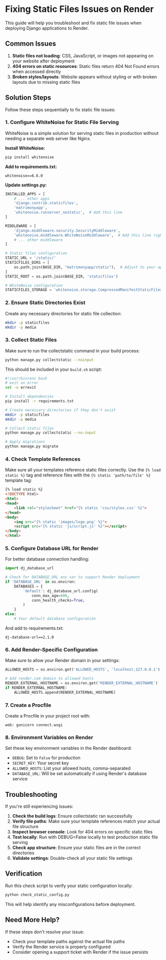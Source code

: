# Fixing Static Files Issues on Render

This guide will help you troubleshoot and fix static file issues when deploying Django applications to Render.

## Common Issues

1. **Static files not loading**: CSS, JavaScript, or images not appearing on your website after deployment
2. **404 errors on static resources**: Static files return 404 Not Found errors when accessed directly
3. **Broken styles/layouts**: Website appears without styling or with broken layouts due to missing static files

## Solution Steps

Follow these steps sequentially to fix static file issues:

### 1. Configure WhiteNoise for Static File Serving

WhiteNoise is a simple solution for serving static files in production without needing a separate web server like Nginx.

**Install WhiteNoise:**
```bash
pip install whitenoise
```

**Add to requirements.txt:**
```
whitenoise==6.6.0
```

**Update settings.py:**

```python
INSTALLED_APPS = [
    # ... other apps
    'django.contrib.staticfiles',
    'matrimonyapp',
    'whitenoise.runserver_nostatic',  # Add this line
]

MIDDLEWARE = [
    'django.middleware.security.SecurityMiddleware',
    'whitenoise.middleware.WhiteNoiseMiddleware',  # Add this line right after security middleware
    # ... other middleware
]

# Static files configuration
STATIC_URL = '/static/'
STATICFILES_DIRS = [
    os.path.join(BASE_DIR, "matrimonyapp/static"),  # Adjust to your app name
]
STATIC_ROOT = os.path.join(BASE_DIR, 'staticfiles')

# WhiteNoise configuration
STATICFILES_STORAGE = 'whitenoise.storage.CompressedManifestStaticFilesStorage'
```

### 2. Ensure Static Directories Exist

Create any necessary directories for static file collection:

```bash
mkdir -p staticfiles
mkdir -p media
```

### 3. Collect Static Files

Make sure to run the collectstatic command in your build process:

```bash
python manage.py collectstatic --noinput
```

This should be included in your `build.sh` script:

```bash
#!/usr/bin/env bash
# exit on error
set -o errexit

# Install dependencies
pip install -r requirements.txt

# Create necessary directories if they don't exist
mkdir -p staticfiles
mkdir -p media

# Collect static files
python manage.py collectstatic --no-input

# Apply migrations
python manage.py migrate
```

### 4. Check Template References

Make sure all your templates reference static files correctly. Use the `{% load static %}` tag and reference files with the `{% static 'path/to/file' %}` template tag:

```html
{% load static %}
<!DOCTYPE html>
<html>
<head>
    <link rel="stylesheet" href="{% static 'css/styles.css' %}">
</head>
<body>
    <img src="{% static 'images/logo.png' %}">
    <script src="{% static 'js/script.js' %}"></script>
</body>
</html>
```

### 5. Configure Database URL for Render

For better database connection handling:

```python
import dj_database_url

# Check for DATABASE_URL env var to support Render deployment
if 'DATABASE_URL' in os.environ:
    DATABASES = {
        'default': dj_database_url.config(
            conn_max_age=600,
            conn_health_checks=True,
        )
    }
else:
    # Your default database configuration
```

And add to requirements.txt:
```
dj-database-url==2.1.0
```

### 6. Add Render-Specific Configuration

Make sure to allow your Render domain in your settings:

```python
ALLOWED_HOSTS = os.environ.get('ALLOWED_HOSTS', 'localhost,127.0.0.1').split(',')

# Add render.com domain to allowed hosts
RENDER_EXTERNAL_HOSTNAME = os.environ.get('RENDER_EXTERNAL_HOSTNAME')
if RENDER_EXTERNAL_HOSTNAME:
    ALLOWED_HOSTS.append(RENDER_EXTERNAL_HOSTNAME)
```

### 7. Create a Procfile

Create a Procfile in your project root with:

```
web: gunicorn connect.wsgi
```

### 8. Environment Variables on Render

Set these key environment variables in the Render dashboard:
- `DEBUG`: Set to `False` for production
- `SECRET_KEY`: Your secret key
- `ALLOWED_HOSTS`: List your allowed hosts, comma-separated
- `DATABASE_URL`: Will be set automatically if using Render's database service

## Troubleshooting

If you're still experiencing issues:

1. **Check the build logs**: Ensure collectstatic ran successfully
2. **Verify file paths**: Make sure your template references match your actual file structure
3. **Inspect browser console**: Look for 404 errors on specific static files
4. **Test locally**: Run with DEBUG=False locally to test production static file serving
5. **Check app structure**: Ensure your static files are in the correct directories
6. **Validate settings**: Double-check all your static file settings

## Verification

Run this check script to verify your static configuration locally:

```python
python check_static_config.py
```

This will help identify any misconfigurations before deployment.

## Need More Help?

If these steps don't resolve your issue:
- Check your template paths against the actual file paths
- Verify the Render service is properly configured
- Consider opening a support ticket with Render if the issue persists 